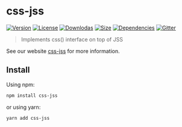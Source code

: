 # css-jss

[![Version](https://img.shields.io/npm/v/css-jss.svg?style=flat)](https://npmjs.org/package/css-jss)
[![License](https://img.shields.io/npm/l/css-jss.svg?style=flat)](https://github.com/cssinjs/jss/blob/master/LICENSE)
[![Downlodas](https://img.shields.io/npm/dm/css-jss.svg?style=flat)](https://npmjs.org/package/css-jss)
[![Size](https://img.shields.io/bundlephobia/minzip/css-jss.svg?style=flat)](https://npmjs.org/package/css-jss)
[![Dependencies](https://img.shields.io/david/cssinjs/jss.svg?path=packages%2Fcss-jss&style=flat)](https://npmjs.org/package/css-jss)
[![Gitter](https://badges.gitter.im/JoinChat.svg)](https://gitter.im/cssinjs/lobby)

> Implements css() interface on top of JSS

See our website [css-jss](https://cssinjs.org/css-jss?v=v10.1.0) for more information.

## Install

Using npm:

```sh
npm install css-jss
```

or using yarn:

```sh
yarn add css-jss
```
